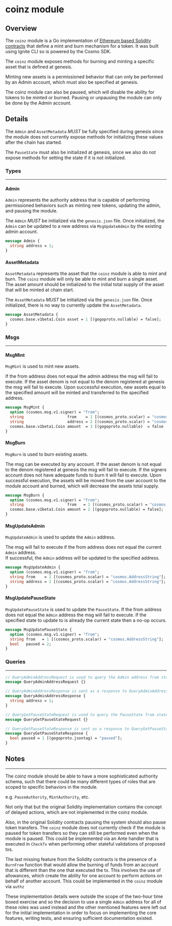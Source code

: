 # coinz module

## Overview

The `coinz` module is a Go implementation of [Ethereum based Solidity contracts](https://basescan.org/address/0xb488b03971bf796792253c2d033f16482015f76c#code)
that define a mint and burn mechanism for a token. It was built using Ignite CLI so is powered by the Cosmo SDK.

The `coinz` module exposes methods for burning and minting a specific asset that is defined at genesis.

Minting new assets is a permissioned behavior that can only be performed by an Admin account, which must also be specified at genesis.

The coinz module can also be paused, which will disable the ability for tokens to be minted or burned.
Pausing or unpausing the module can only be done by the Admin account.

## Details

The `Admin` and `AssetMetadata` *MUST* be fully specified during genesis since the module does not
currently expose methods for initializing these values after the chain has started.

The `PauseState` must also be initialized at genesis, since we also do not expose methods for setting 
the state if it is not initialized.

### Types

---

#### Admin

`Admin` represents the authority address that is capable of performing permissioned behaviors
such as minting new tokens, updating the admin, and pausing the module.

The `Admin` *MUST* be initialized via the `genesis.json` file. Once initialized, the `Admin` can be updated to a new address via
`MsgUpdateAdmin` by the existing admin account.

```protobuf
message Admin {
  string address = 1; 
}
```

#### AssetMetadata

`AssetMetadata` represents the asset that the `coinz` module is able to mint and burn.
The `coinz` module will only be able to mint and burn a single asset. The asset amount
should be initialized to the initial total supply of the asset that will be minted at chain start.

The `AssetMetadata` *MUST* be initialized via the `genesis.json` file. Once initialized, there is no way to currently update the
`AssetMetadata`.

```protobuf
message AssetMetadata {
  cosmos.base.v1beta1.Coin asset = 1 [(gogoproto.nullable) = false];
}
```

### Msgs

---

#### MsgMint

`MsgMint` is used to mint new assets.  

If the from address does not equal the admin address the msg will fail to execute.
If the asset denom is not equal to the denom registered at genesis the msg will fail to execute.
Upon successful execution, new assets equal to the specified amount will be minted and transferred 
to the specified address.

```protobuf
message MsgMint {
  option (cosmos.msg.v1.signer) = "from";
  string                   from    = 1 [(cosmos_proto.scalar) = "cosmos.AddressString"];
  string                   address = 2 [(cosmos_proto.scalar) = "cosmos.AddressString"];
  cosmos.base.v1beta1.Coin amount  = 3 [(gogoproto.nullable)  = false                 ];
}
```

#### MsgBurn

`MsgBurn` is used to burn existing assets.

The msg can be executed by any account. If the asset denom is not equal to the denom registered at genesis the msg will fail to execute.
If the signers account does not have adequate funds to burn it will fail to execute. Upon successful
execution, the assets will be moved from the user account to the module account and burned, which will decrease the 
assets total supply.

```protobuf
message MsgBurn {
  option (cosmos.msg.v1.signer) = "from";
  string                   from   = 1 [(cosmos_proto.scalar) = "cosmos.AddressString"];
  cosmos.base.v1beta1.Coin amount = 2 [(gogoproto.nullable) = false];
}
```

#### MsgUpdateAdmin

`MsgUpdateAdmin` is used to update the `Admin` address.  

The msg will fail to execute if the from address does not equal the current `Admin` address.  
If successful, the `Admin` address will be updated to the specified address.

```protobuf
message MsgUpdateAdmin {
  option (cosmos.msg.v1.signer) = "from";
  string from    = 1 [(cosmos_proto.scalar) = "cosmos.AddressString"];
  string address = 2 [(cosmos_proto.scalar) = "cosmos.AddressString"];
}
```

#### MsgUpdatePauseState

`MsgUpdatePauseState` is used to update the `PauseState`.
If the from address does not equal the `Admin` address the msg will fail to execute. 
If the specified state to update to is already the current state then a no-op occurs.

```protobuf
message MsgUpdatePauseState {
  option (cosmos.msg.v1.signer) = "from";
  string from   = 1 [(cosmos_proto.scalar) = "cosmos.AddressString"];
  bool   paused = 2;
}
```

### Queries

---

```protobuf
// QueryAdminAddressRequest is used to query the Admin address from state.
message QueryAdminAddressRequest {}

// QueryAdminAddressResponse is sent as a response to QueryAdminAddressRequest with the Admins address.
message QueryAdminAddressResponse {
  string address = 1;
}
```

```protobuf
// QueryGetPauseStateRequest is used to query the PauseState from state.
message QueryGetPauseStateRequest {}

// QueryGetPauseStateResponse is sent as a response to QueryGetPauseStateRequest with the PauseState value.
message QueryGetPauseStateResponse {
  bool paused = 1 [(gogoproto.jsontag) = "paused"];
}
```

## Notes

---

The coinz module should be able to have a more sophisticated authority schema, such that there could
be many different types of roles that are scoped to specific behaviors in the module.

e.g. `PauseAuthority`, `MintAuthority`, etc.

Not only that but the original Solidity implementation contains the concept of delayed actions, which are not
implemented in the coinz module.

Also, in the original Solidity contracts pausing the system should also pause token transfers. The `coinz` module
does not currently check if the module is paused for token transfers so they can still be performed even when the module
is paused. This could be implemented via an Ante handler that is executed in `CheckTx` when performing other
stateful validations of proposed txs.

The last missing feature from the Solidity contracts is the presence of a `BurnFrom` function
that would allow the burning of funds from an account that is different than the one that executed the tx.
This involves the use of allowances, which create the ability for one account to perform actions on behalf of another account.
This could be implemented in the `coinz` module via `authz`

These implementation details were outside the scope of the two-hour time boxed exercise and so the decision to use
a single `Admin` address for all of these roles was used instead and the other mentioned features were left out for the
initial implementation in order to focus on implementing the core features, writing tests, and ensuring sufficient
documentation existed.
